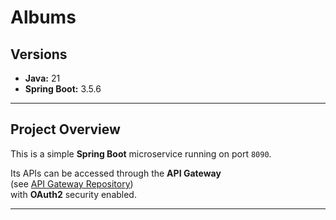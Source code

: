 # Albums

## Versions
- **Java:** 21
- **Spring Boot:** 3.5.6

---

## Project Overview
This is a simple **Spring Boot** microservice running on port `8090`.

Its APIs can be accessed through the **API Gateway**  
(see [API Gateway Repository](https://github.com/ritujane78/api_gateway))  
with **OAuth2** security enabled.

---
